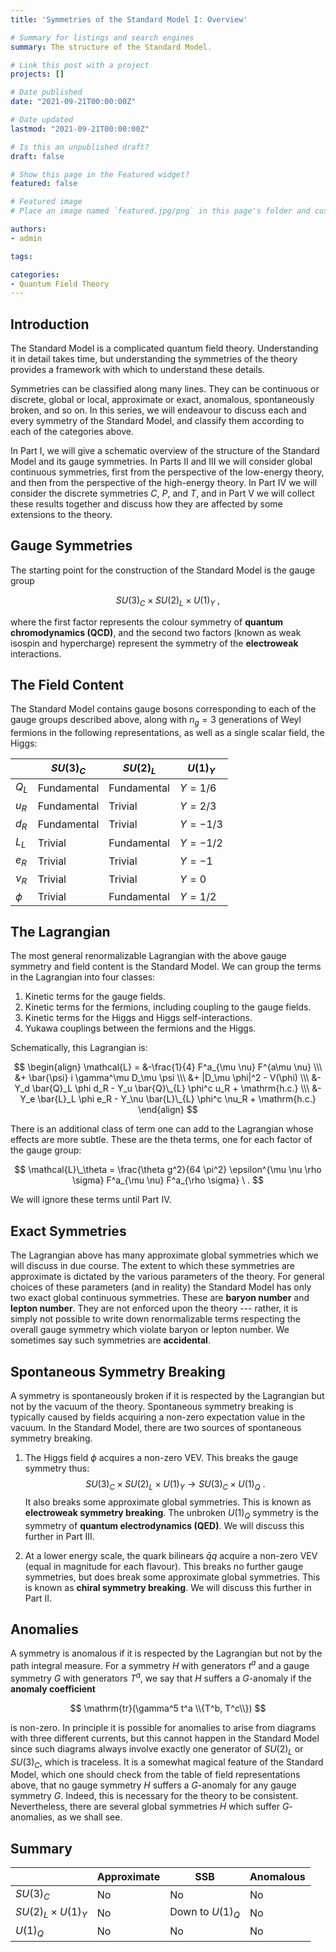 ```yaml
---
title: 'Symmetries of the Standard Model I: Overview'

# Summary for listings and search engines
summary: The structure of the Standard Model.

# Link this post with a project
projects: []

# Date published
date: "2021-09-21T00:00:00Z"

# Date updated
lastmod: "2021-09-21T00:00:00Z"

# Is this an unpublished draft?
draft: false

# Show this page in the Featured widget?
featured: false

# Featured image
# Place an image named `featured.jpg/png` in this page's folder and customize its options here.

authors:
- admin

tags:

categories:
- Quantum Field Theory
---
```


## Introduction

The Standard Model is a complicated quantum field theory. Understanding it in detail takes time, but understanding the symmetries of the theory provides a framework with which to understand these details.

Symmetries can be classified along many lines. They can be continuous or discrete, global or local, approximate or exact, anomalous, spontaneously broken, and so on. In this series, we will endeavour to discuss each and every symmetry of the Standard Model, and classify them according to each of the categories above.

In Part I, we will give a schematic overview of the structure of the Standard Model and its gauge symmetries. In Parts II and III we will consider global continuous symmetries, first from the perspective of the low-energy theory, and then from the perspective of the high-energy theory. In Part IV we will consider the discrete symmetries $C$, $P$, and $T$, and in Part V we will collect these results together and discuss how they are affected by some extensions to the theory.

## Gauge Symmetries

The starting point for the construction of the Standard Model is the gauge group

$$ SU(3)_C \times SU(2)_L \times U(1)_Y \ , $$

where the first factor represents the colour symmetry of **quantum chromodynamics (QCD)**, and the second two factors (known as weak isospin and hypercharge) represent the symmetry of the **electroweak** interactions.

## The Field Content

The Standard Model contains gauge bosons corresponding to each of the gauge groups described above, along with $n_g = 3$ generations of Weyl fermions in the following representations, as well as a single scalar field, the Higgs:

| | $SU(3)_C$ | $SU(2)_L$ | $U(1)_Y$ |
| ---------- | ---------- | ---------- | ---------- |
| $Q_L$ | Fundamental | Fundamental | $Y = 1/6$ |
| $u_R$ | Fundamental | Trivial | $Y = 2/3$ |
| $d_R$ | Fundamental| Trivial | $Y = -1/3$ |
| $L_L$ | Trivial | Fundamental | $Y = -1/2$ |
| $e_R$ | Trivial| Trivial | $Y = -1$ |
| $\nu_R$ | Trivial | Trivial | $Y = 0$ |
| $\phi$ | Trivial | Fundamental | $Y = 1/2$ |

## The Lagrangian

The most general renormalizable Lagrangian with the above gauge symmetry and field content is the Standard Model. We can group the terms in the Lagrangian into four classes:

1. Kinetic terms for the gauge fields.
2. Kinetic terms for the fermions, including coupling to the gauge fields.
3. Kinetic terms for the Higgs and Higgs self-interactions.
4. Yukawa couplings between the fermions and the Higgs.

Schematically, this Lagrangian is:

$$ \begin{align} \mathcal{L} = &-\frac{1}{4} F^a_{\mu \nu} F^{a\mu \nu} \\\ &+ \bar{\psi} i  \gamma^\mu D_\mu \psi \\\ &+ |D_\mu \phi|^2 - V(\phi) \\\ &- Y_d \bar{Q}_L \phi d_R - Y_u \bar{Q}\_{L} \phi^c u_R + \mathrm{h.c.} \\\ &- Y_e \bar{L}_L \phi e_R - Y_\nu \bar{L}\_{L} \phi^c \nu_R + \mathrm{h.c.} \end{align} $$

There is an additional class of term one can add to the Lagrangian whose effects are more subtle. These are the theta terms, one for each factor of the gauge group:

$$ \mathcal{L}\_\theta =  \frac{\theta g^2}{64 \pi^2} \epsilon^{\mu \nu \rho \sigma} F^a_{\mu \nu} F^a_{\rho \sigma} \ . $$

We will ignore these terms until Part IV.

## Exact Symmetries

The Lagrangian above has many approximate global symmetries which we will discuss in due course. The extent to which these symmetries are approximate is dictated by the various parameters of the theory. For general choices of these parameters (and in reality) the Standard Model has only two exact global continuous symmetries. These are **baryon number** and **lepton number**. They are not enforced upon the theory --- rather, it is simply not possible to write down renormalizable terms respecting the overall gauge symmetry which violate baryon or lepton number. We sometimes say such symmetries are **accidental**.

## Spontaneous Symmetry Breaking

A symmetry is spontaneously broken if it is respected by the Lagrangian but not by the vacuum of the theory. Spontaneous symmetry breaking is typically caused by fields acquiring a non-zero expectation value in the vacuum. In the Standard Model, there are two sources of spontaneous symmetry breaking.

1) The Higgs field $\phi$ acquires a non-zero VEV. This breaks the gauge symmetry thus:
$$ SU(3)_C \times SU(2)_L \times U(1)_Y \to SU(3)_C \times U(1)_Q \ .$$
It also breaks some approximate global symmetries. This is known as **electroweak symmetry breaking**. The unbroken $U(1)_Q$ symmetry is the symmetry of **quantum electrodynamics (QED)**. We will discuss this further in Part III.

2) At a lower energy scale, the quark bilinears $\bar{q}q$ acquire a non-zero VEV (equal in magnitude for each flavour). This breaks no further gauge symmetries, but does break some approximate global symmetries. This is known as **chiral symmetry breaking**. We will discuss this further in Part II.

## Anomalies

A symmetry is anomalous if it is respected by the Lagrangian but not by the path integral measure. For a symmetry $H$ with generators $t^a$ and a gauge symmetry $G$ with generators $T^a$, we say that $H$ suffers a $G$-anomaly if the **anomaly coefficient**

$$ \mathrm{tr}(\gamma^5 t^a \\{T^b, T^c\\}) $$

is non-zero. In principle it is possible for anomalies to arise from diagrams with three different currents, but this cannot happen in the Standard Model since such diagrams always involve exactly one generator of $SU(2)_L$ or $SU(3)_C$, which is traceless. It is a somewhat magical feature of the Standard Model, which one should check from the table of field representations above, that no gauge symmetry $H$ suffers a $G$-anomaly for any gauge symmetry $G$. Indeed, this is necessary for the theory to be consistent. Nevertheless, there are several global symmetries $H$ which suffer $G$-anomalies, as we shall see.

## Summary

| | Approximate | SSB | Anomalous |
| ---------- | ---------- | ---------- | ---------- |
| $SU(3)_C$ | No  | No | No |
| $SU(2)_L \times U(1)_Y$ | No  | Down to $U(1)_Q$ | No | 
| $U(1)_Q$ | No | No | No | 
